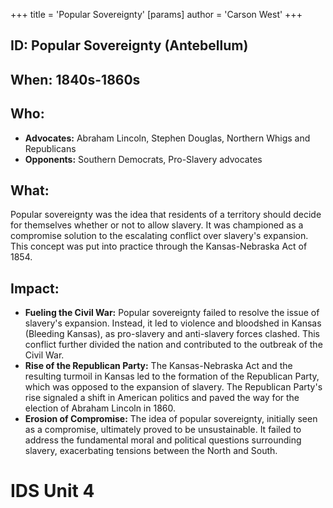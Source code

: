+++
 title = 'Popular Sovereignty'
[params]
	author = 'Carson West'
+++
## ID: Popular Sovereignty (Antebellum)

## When: 1840s-1860s

## Who:  
* **Advocates:**  Abraham Lincoln, Stephen Douglas, Northern Whigs and Republicans
* **Opponents:** Southern Democrats, Pro-Slavery advocates

## What: 
Popular sovereignty was the idea that residents of a territory should decide for themselves whether or not to allow slavery. It was championed as a compromise solution to the escalating conflict over slavery's expansion. This concept was put into practice through the Kansas-Nebraska Act of 1854.

## Impact:  
* **Fueling the Civil War:** Popular sovereignty failed to resolve the issue of slavery's expansion. Instead, it led to violence and bloodshed in Kansas (Bleeding Kansas), as pro-slavery and anti-slavery forces clashed. This conflict further divided the nation and contributed to the outbreak of the Civil War.
* **Rise of the Republican Party:**  The Kansas-Nebraska Act and the resulting turmoil in Kansas led to the formation of the Republican Party, which was opposed to the expansion of slavery. The Republican Party's rise signaled a shift in American politics and paved the way for the election of Abraham Lincoln in 1860. 
* **Erosion of Compromise:**  The idea of popular sovereignty, initially seen as a compromise, ultimately proved to be unsustainable. It failed to address the fundamental moral and political questions surrounding slavery, exacerbating tensions between the North and South. 

# IDS Unit 4